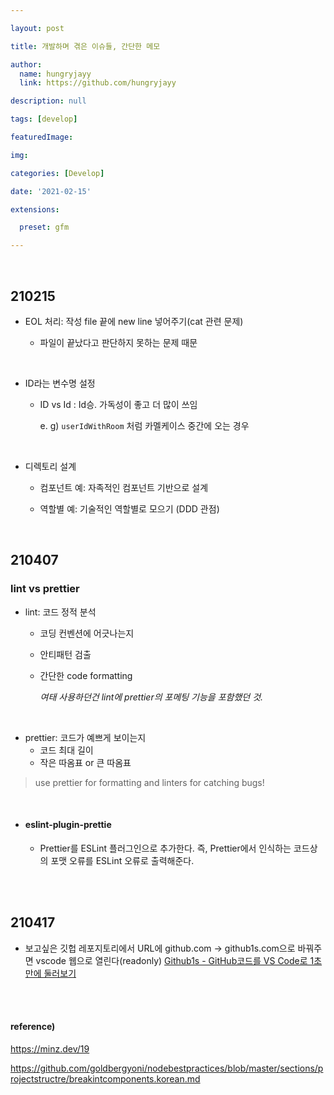 ```yaml
---

layout: post

title: 개발하며 겪은 이슈들, 간단한 메모

author: 
  name: hungryjayy
  link: https://github.com/hungryjayy

description: null

tags: [develop]

featuredImage: 

img: 

categories: [Develop]

date: '2021-02-15'

extensions:

  preset: gfm

---
```


<br>

## 210215

* EOL 처리: 작성 file 끝에 new line 넣어주기(cat 관련 문제) 
  
  * 파일이 끝났다고 판단하지 못하는 문제 때문
  

<Br>

* ID라는 변수명 설정

  * ID vs Id : Id승. 가독성이 좋고 더 많이 쓰임 

    e. g) `userIdWithRoom` 처럼 카멜케이스 중간에 오는 경우

<br>

* 디렉토리 설계

  * 컴포넌트 예: 자족적인 컴포넌트 기반으로 설계

  * 역할별 예: 기술적인 역할별로 모으기 (DDD 관점)


<br>

## 210407

### lint vs prettier

* lint: 코드 정적 분석

  * 코딩 컨벤션에 어긋나는지

  * 안티패턴 검출

  * 간단한 code formatting

    *여태 사용하던건 lint에 prettier의 포메팅 기능을 포함했던 것.* 

<br>

* prettier: 코드가 예쁘게 보이는지
  * 코드 최대 길이
  * 작은 따옴표 or 큰 따옴표

> use prettier for formatting and linters for catching bugs!

<br>

* #### eslint-plugin-prettie

  * Prettier를 ESLint 플러그인으로 추가한다. 즉, Prettier에서 인식하는 코드상의 포맷 오류를 ESLint 오류로 출력해준다.

<br><br>

## 210417

* 보고싶은 깃헙 레포지토리에서 URL에 github.com -> github1s.com으로 바꿔주면 vscode 웹으로 열린다(readonly) [Github1s - GitHub코드를 VS Code로 1초만에 둘러보기](https://daddyprogrammer.org/tech-news/?vid=285)


<br><br>

#### reference)

https://minz.dev/19 

https://github.com/goldbergyoni/nodebestpractices/blob/master/sections/projectstructre/breakintcomponents.korean.md